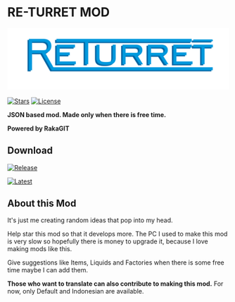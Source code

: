 # RE-TURRET MOD

![logo](packs/README/ReTurretBlue.png)

[![Stars](https://img.shields.io/github/stars/RakaGIT/ReTurret?l&style=for-the-badge&logo=github&logoColor=00c90d&color=00ba0c&label=MOD%20STAR)]()
[![License](https://img.shields.io/github/license/RakaGIT/ReTurret?label=MOD%20LICENSE&logo=bitwarden&logoColor=green&style=for-the-badge)](https://github.com/RakaGIT/ReTurret/blob/main/LICENSE)

****JSON based mod. Made only when there is free time.****

**Powered by RakaGIT**

## Download

[![Release](https://img.shields.io/github/v/release/RakaGIT/ReTurret?color=00aeff&include_prereleases&label=DOWNLOAD%20LATEST%20RELEASE&logo=acclaim&logoColor=00bbff&style=for-the-badge)](https://github.com/RakaGIT/ReTurret/releases)

[![Latest](https://img.shields.io/badge/DOWNLOAD%20LATEST%20CODE-v0.1.17--ALPHA-f5e342?style=for-the-badge&logo=onlyoffice&logoColor=f5e342)](https://github.com/RakaGIT/ReTurret/archive/refs/heads/main.zip)

## About this Mod

It's just me creating random ideas that pop into my head.

Help star this mod so that it develops more.
The PC I used to make this mod is very slow so hopefully there is money to upgrade it, because I love making mods like this.

Give suggestions like Items, Liquids and Factories when there is some free time maybe I can add them.

****Those who want to translate can also contribute to making this mod.****
For now, only Default and Indonesian are available.
